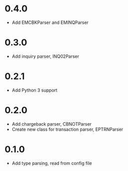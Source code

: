 # 0.4.0
* Add EMCBKParser and EMINQParser

# 0.3.0
* Add inquiry parser, INQ02Parser

# 0.2.1
* Add Python 3 support

# 0.2.0
* Add chargeback parser, CBNOTParser
* Create new class for transaction parser, EPTRNParser


# 0.1.0
* Add type parsing, read from config file
